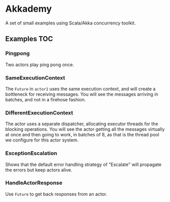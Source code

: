 # Akkademy
A set of small examples using Scala/Akka concurrency toolkit.

## Examples TOC

### Pingpong
Two actors play ping pong once.

### SameExecutionContext
The `Future` in `actor1` uses the same execution context, and will create a bottleneck for 
receiving messages. You will see the messages arriving in batches, and not in a firehose fashion.

### DifferentExecutionContext
The actor uses a separate dispatcher, allocating executor threads for the blocking operations.
You will see the actor getting all the messages virtually at once and then going to work,
in batches of 8, as that is the thread pool we configure for this actor system.

### ExceptionEscalation

Shows that the default error handling strategy of "Escalate" will propagate the errors but keep
actors alive.

### HandleActorResponse

Use `Future` to get back responses from an actor.